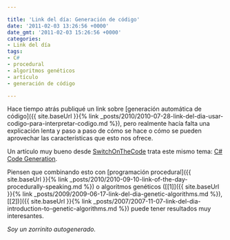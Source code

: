 ```yaml
---

title: 'Link del día: Generación de código'
date: '2011-02-03 13:26:56 +0000'
date_gmt: '2011-02-03 15:26:56 +0000'
categories:
- Link del día
tags:
- C#
- procedural
- algoritmos genéticos
- artículo
- generación de código

---
```


Hace tiempo atrás publiqué  un link sobre [generación automática de código]({{ site.baseUrl }}{% link _posts/2010/2010-07-28-link-del-dia-usar-codigo-para-interpretar-codigo.md %}), pero realmente hacía falta una explicación lenta y paso a paso de cómo se hace o cómo se pueden aprovechar las características que esto nos ofrece.

Un artículo muy bueno desde [SwitchOnTheCode](http://www.switchonthecode.com/) trata este mismo tema: [C# Code Generation](http://www.switchonthecode.com/tutorials/csharp-code-generation).

Piensen que combinando esto con [programación procedural]({{ site.baseUrl }}{% link _posts/2010/2010-09-10-link-of-the-day-procedurally-speaking.md %}) o algoritmos genéticos ([[1]]({{ site.baseUrl }}{% link _posts/2009/2009-06-17-link-del-dia-genetic-algorithms.md %}), [[2])]({{ site.baseUrl }}{% link _posts/2007/2007-11-07-link-del-dia-introduction-to-genetic-algorithms.md %}) puede tener resultados muy interesantes.

_Soy un zorrinito autogenerado._
